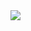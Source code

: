 <img src="https://capsule-render.vercel.app/api?type=waving&color=#97D5E0&height=300&section=header&text=Hyunseo's%20Github&fontSize=90" />
